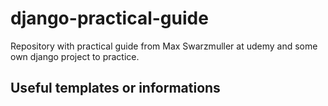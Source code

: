 # django-practical-guide
Repository with practical guide from Max Swarzmuller at udemy and some own django project to practice.

## Useful templates or informations
